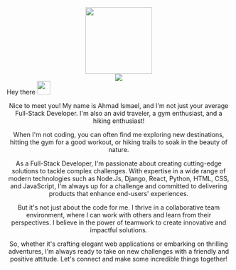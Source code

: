 <div id="header" align="center">
  <img src="https://media.giphy.com/media/vLlpbDafjgHystuJ0a/giphy.gif" width="150"/>
</div>
<div id="badges" align="center">
  <a href="https://www.linkedin.com/in/ahmad-ismael-601162244/">
<img src="https://img.shields.io/badge/LinkedIn-blue?logo=linkedin&logoColor=white&style=for-the-badge">
  </a>

</div>
  Hey there
  <img src="https://media.giphy.com/media/hvRJCLFzcasrR4ia7z/giphy.gif" width="30px"/>
</h1>
<div align="center">
  <p>Nice to meet you! My name is Ahmad Ismael, and I'm not just your average Full-Stack Developer. I'm also an avid traveler, a gym enthusiast, and a hiking enthusiast!

</p>
  <p>When I'm not coding, you can often find me exploring new destinations, hitting the gym for a good workout, or hiking trails to soak in the beauty of nature.</p>
  
  <p>As a Full-Stack Developer, I'm passionate about creating cutting-edge solutions to tackle complex challenges. With expertise in a wide range of modern technologies such as Node.Js, Django, React, Python, HTML, CSS, and JavaScript, I'm always up for a challenge and committed to delivering products that enhance end-users' experiences.

</p>
  
  <p>But it's not just about the code for me. I thrive in a collaborative team environment, where I can work with others and learn from their perspectives. I believe in the power of teamwork to create innovative and impactful solutions.

</p>
  
  <p>So, whether it's crafting elegant web applications or embarking on thrilling adventures, I'm always ready to take on new challenges with a friendly and positive attitude. Let's connect and make some incredible things together!



</p>
  </div>



  
